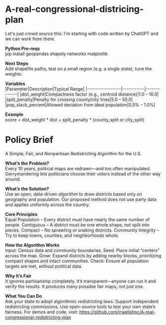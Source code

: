# A-real-congressional-districing-plan
Let's just crowd source this. I'm starting with code written by ChatGPT and we can work from there.

**Python Pre-reqs**  
pip install geopandas shapely networkx matplotlib

**Next Steps**  
Add shapefile paths, test on a small region (e.g. a single state), tune the weights.

**Variables**  
|Parameter|Description|Typical Range|
|-----------------|-----------|-------------|
|dist_weight|Compactness factor (e.g., centroid distance)|1.0 – 10.0|
|split_penalty|Penalty for crossing county/city lines|5.0 – 50.0|
|pop_slack_percent|Allowed deviation from ideal population|0.5% – 1.0%|

**Example**  
score = dist_weight * dist + split_penalty * (county_split or city_split)

# Policy Brief #  
A Simple, Fair, and Nonpartisan Redistricting Algorithm for the U.S.

**What’s the Problem?**    
Every 10 years, political maps are redrawn—and too often manipulated. Gerrymandering lets politicians choose their voters instead of the other way around.

**What’s the Solution?**  
Use an open, data-driven algorithm to draw districts based only on geography and population. Our proposed method does not use party data and applies uniformly across the country.

**Core Principles**  
Equal Population – Every district must have nearly the same number of people.
Contiguous – A district must be one whole shape, not split into pieces.
Compact – No sprawling or snaking districts.
Community Integrity – Try to keep towns, counties, and neighborhoods whole.

**How the Algorithm Works**  
Input: Census data and community boundaries.
Seed: Place initial “centers” across the map.
Grow: Expand districts by adding nearby blocks, prioritizing compact shapes and intact communities.
Check: Ensure all population targets are met, without political data.

**Why It’s Fair**  
It ignores partisanship completely.
It’s transparent—anyone can run it and verify the results.
It produces many possible fair maps, not just one.

**What You Can Do**  
Ask your state to adopt algorithmic redistricting laws.
Support independent redistricting commissions.
Use open-source tools to test your own state’s fairness.
For demos and code, visit: https://github.com/jrwellshpc/A-real-congressional-redistricting-plan

